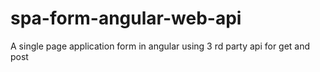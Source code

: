 # spa-form-angular-web-api
A single page application form in angular using 3 rd party api for get and post
